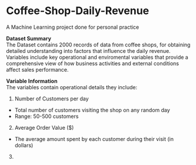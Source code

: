 # Coffee-Shop-Daily-Revenue
A Machine Learning project done for personal practice  

**Dataset Summary**  
The Dataset contains 2000 records of data from coffee shops, for obtaining detailed understanding into factors that influence the daily revenue. Variables include key operational and enviromental variables that provide a comprehensive view of how business activities and external conditions affect sales performance.  

**Variable Information**  
The variables contain operational details they include:  

1. Number of Customers per day
* Total number of customers visiting the shop on any random day
* Range: 50-500 customers
2. Average Order Value ($)
* The average amount spent by each customer during their visit (in dollars)
3. 
